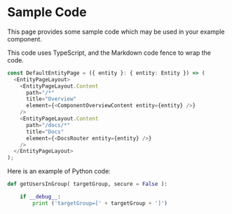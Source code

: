 # Sample Code

This page provides some sample code which may be used in your example component.

This code uses TypeScript, and the Markdown code fence to wrap the code.

```typescript
const DefaultEntityPage = ({ entity }: { entity: Entity }) => (
  <EntityPageLayout>
    <EntityPageLayout.Content
      path="/*"
      title="Overview"
      element={<ComponentOverviewContent entity={entity} />}
    />
    <EntityPageLayout.Content
      path="/docs/*"
      title="Docs"
      element={<DocsRouter entity={entity} />}
    />
  </EntityPageLayout>
);
```

Here is an example of Python code:

```python
def getUsersInGroup( targetGroup, secure = False ):

    if __debug__:
        print ('targetGroup=[' + targetGroup + ']')
```
